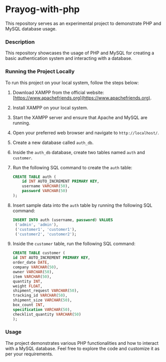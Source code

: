 # Prayog-with-php
This repository serves as an experimental project to demonstrate PHP and MySQL database usage.

### Description

This repository showcases the usage of PHP and MySQL for creating a basic authentication system and interacting with a database.

### Running the Project Locally

To run this project on your local system, follow the steps below:

1. Download XAMPP from the official website: [https://www.apachefriends.org](https://www.apachefriends.org).

2. Install XAMPP on your local system.

3. Start the XAMPP server and ensure that Apache and MySQL are running.

4. Open your preferred web browser and navigate to `http://localhost/`.

5. Create a new database called `auth_db`.

6. Inside the `auth_db` database, create two tables named `auth` and `customer`.

7. Run the following SQL command to create the `auth` table:

   ```sql
   CREATE TABLE auth (
       id INT AUTO_INCREMENT PRIMARY KEY,
       username VARCHAR(50),
       password VARCHAR(50)
   );

8. Insert sample data into the `auth` table by running the following SQL command:

   ```sql
   INSERT INTO auth (username, password) VALUES
    ('admin', 'admin'),
    ('customer1', 'customer1'),
    ('customer2', 'customer2');

9. Inside the `customer` table, run the following SQL command:

    ```sql
   CREATE TABLE customer (
   id INT AUTO_INCREMENT PRIMARY KEY,
   order_date DATE,
   company VARCHAR(50),
   owner VARCHAR(50),
   item VARCHAR(50),
   quantity INT,
   weight FLOAT,
   shipment_request VARCHAR(50),
   tracking_id VARCHAR(50),
   shipment_size VARCHAR(50),
   box_count INT,
   specification VARCHAR(50),
   checklist_quantity VARCHAR(50)
   );

### Usage

The project demonstrates various PHP functionalities and how to interact with a MySQL database. Feel free to explore the code and customize it as per your requirements.
